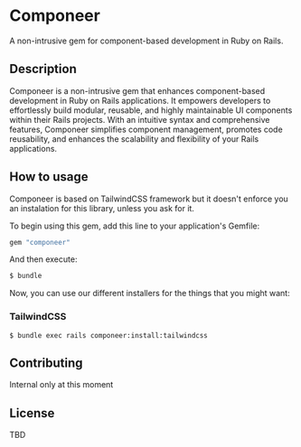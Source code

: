 # Componeer
A non-intrusive gem for component-based development in Ruby on Rails.

## Description
Componeer is a non-intrusive gem that enhances component-based development
in Ruby on Rails applications. It empowers developers to effortlessly build modular, reusable,
and highly maintainable UI components within their Rails projects. With an intuitive syntax and
comprehensive features, Componeer simplifies component management, promotes code reusability,
and enhances the scalability and flexibility of your Rails applications.

## How to usage
Componeer is based on TailwindCSS framework but it doesn't enforce you an instalation for this
library, unless you ask for it.

To begin using this gem, add this line to your application's Gemfile:

```ruby
gem "componeer"
```

And then execute:
```bash
$ bundle
```

Now, you can use our different installers for the things that you might want:

### TailwindCSS
```
$ bundle exec rails componeer:install:tailwindcss
```

## Contributing
Internal only at this moment

## License
TBD
